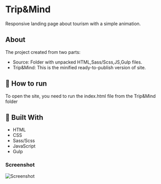 # Trip&Mind

Responsive landing page about tourism with a simple animation.

## About

The project created from two parts: 
* Source: Folder with unpacked HTML,Sass/Scss,JS,Gulp files.
* Trip&Mind: This is the minified ready-to-publish version of site.

## 🚀 How to run 

To open the site, you need to run the index.html file from the Trip&Mind folder

## 🔧 Built With

* HTML
* CSS
* Sass/Scss
* JavaScript
* Gulp

### Screenshot

![Screenshot](Source/screenshots/screenshot.png)
